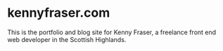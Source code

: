 # kennyfraser.com

This is the portfolio and blog site for Kenny Fraser, a freelance front end web developer in the Scottish Highlands.